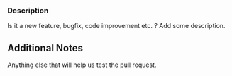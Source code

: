 ### Description

Is it a new feature, bugfix, code improvement etc. ? Add some description.

## Additional Notes

Anything else that will help us test the pull request.

